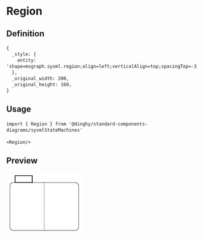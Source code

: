 # Region

## Definition

```
{
  _style: { 
    entity: 'shape=mxgraph.sysml.region;align=left;verticalAlign=top;spacingTop=-3;spacingLeft=25;html=1;',
  },
  _original_width: 200,
  _original_height: 160,
}
```

## Usage

```
import { Region } from '@dinghy/standard-components-diagrams/sysmlStateMachines'

<Region/>
```

## Preview

<img src="./region.png" width="200"/>
